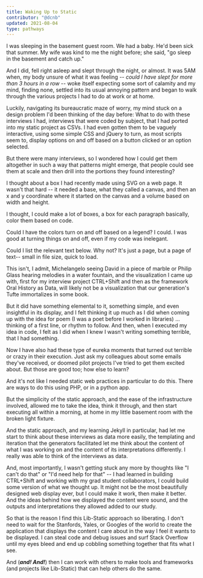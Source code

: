 ```yaml
---
title: Waking Up to Static
contributor: "@dcnb"
updated: 2021-08-04
type: pathways
---
```


I was sleeping in the basement guest room. We had a baby. He'd been sick that summer. My wife was kind to me the night before; she said, "go sleep in the basement and catch up." 

And I did, fell right asleep and slept through the night, or almost. It was 5AM when, my body unsure of what it was feeling -- *could I have slept for more than 3 hours in a row* -- woke itself expecting some sort of calamity and my mind, finding none, settled into its usual annoying pattern and began to walk through the various projects I had to do at work or at home. 

Luckily, navigating its bureaucratic maze of worry, my mind stuck on a design problem I'd been thinking of the day before: What to do with these interviews I had, interviews that were coded by subject, that I had ported into my static project as CSVs. I had even gotten them to be vaguely interactive, using some simple CSS and jQuery to turn, as most scripts seem to, display options on and off based on a button clicked or an option selected. 

But there were many interviews, so I wondered how I could get them altogether in such a way that patterns might emerge, that people could see them at scale and then drill into the portions they found interesting? 

I thought about a box I had recently made using SVG on a web page. It wasn't that hard -- it needed a base, what they called a canvas, and then an x and y coordinate where it started on the canvas and a volume based on width and height. 

I thought, I could make a lot of boxes, a box for each paragraph basically, color them based on code. 

Could I have the colors turn on and off based on a legend? I could. I was good at turning things on and off, even if my code was inelegant. 

Could I list the relevant text below. Why not? It's just a page, but a page of text-- small in file size, quick to load. 

This isn't, I admit, Michelangelo seeing David in a piece of marble or Philip Glass hearing melodies in a water fountain, and the visualization I came up with, first for my interview project CTRL+Shift and then as the framework Oral History as Data, will likely not be a visualization that our generation's Tufte immortalizes in some book. 

But it did have something elemental to it, something simple, and even insightful in its display, and I felt thinking it up much as I did when coming up with the idea for poem (I was a poet before I worked in libraries) ...  thinking of a first line, or rhythm to follow. And then, when I executed my idea in code, I felt as I did when I knew I wasn't writing something terrible, that I had something. 

Now I have also had these type of eureka moments that turned out terrible or crazy in their execution. Just ask my colleagues about some emails they've received, or doomed pilot projects I've tried to get them excited about. But those are good too; how else to learn? 

And it's not like I needed static web practices in particular to do this. There are ways to do this using PHP, or in a python app. 

But the simplicity of the static approach, and the ease of the infrastructure involved, allowed me to take the idea, think it through, and then start executing all within a morning, at home in my little basement room with the broken light fixture. 

And the static approach, and my learning Jekyll in particular, had let me start to think about these interviews as data more easily, the templating and iteration that the generators facilitated let me think about the content of what I was working on and the content of its interpretations differently. I really was able to think of the interviews as data. 

And, most importantly, I wasn't getting stuck any more by thoughts like "I can't do that" or "I'd need help for that" -- I had learned in building CTRL+Shift and working with my grad student collaborators, I could build some version of what we thought up. It might not be the most beautifully designed web display ever, but I could make it work, then make it better. And the ideas behind how we displayed the content were sound, and the outputs and interpretations they allowed added to our study. 

So that is the reason I find this Lib-Static approach so liberating. I don't need to wait for the Stanfords, Yales, or Googles of the world to create the application that displays the content I care about in the way I feel it wants to be displayed. I can steal code and debug issues and surf Stack Overflow until my eyes bleed and end up  cobbling something together that fits what I see. 

And (***and! And!***) then I can work with others to make tools and frameworks (and projects like Lib-Static) that can help others do the same. 

